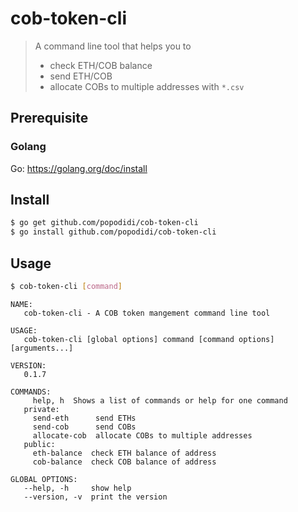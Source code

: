 # cob-token-cli

> A command line tool that helps you to
> - check ETH/COB balance
> - send ETH/COB
> - allocate COBs to multiple addresses with `*.csv`

## Prerequisite

### Golang

Go: https://golang.org/doc/install

## Install

```bash
$ go get github.com/popodidi/cob-token-cli
$ go install github.com/popodidi/cob-token-cli
```

## Usage

```bash
$ cob-token-cli [command]
```

```
NAME:
   cob-token-cli - A COB token mangement command line tool

USAGE:
   cob-token-cli [global options] command [command options] [arguments...]

VERSION:
   0.1.7

COMMANDS:
     help, h  Shows a list of commands or help for one command
   private:
     send-eth      send ETHs
     send-cob      send COBs
     allocate-cob  allocate COBs to multiple addresses
   public:
     eth-balance  check ETH balance of address
     cob-balance  check COB balance of address

GLOBAL OPTIONS:
   --help, -h     show help
   --version, -v  print the version
```

